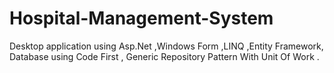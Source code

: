 # Hospital-Management-System
Desktop application using Asp.Net ,Windows Form ,LINQ ,Entity Framework, Database using Code First , Generic Repository Pattern With Unit Of Work .
